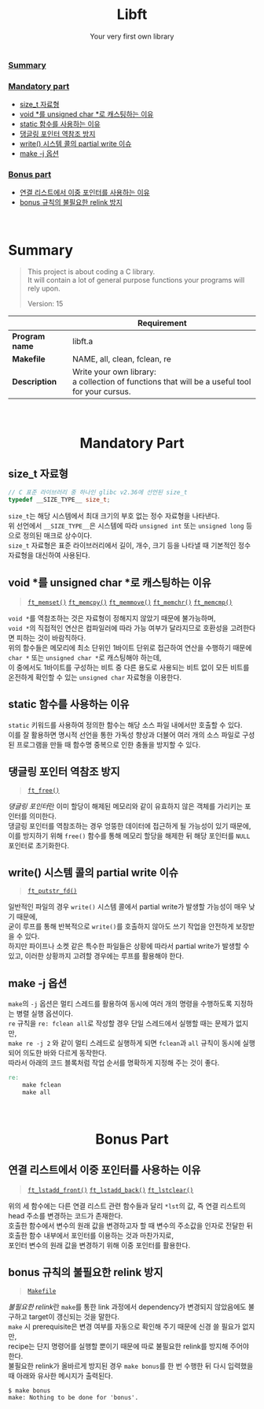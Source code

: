 <h1 align="center">Libft</h1>

<div align="center">Your very first own library</div>

<br/>

### [Summary](#Summary-1)

### [Mandatory part](#Mandatory-part-1)

- [size_t 자료형](#size_t-자료형)
- [void *를 unsigned char *로 캐스팅하는 이유](#void-를-unsigned-char-로-캐스팅하는-이유)
- [static 함수를 사용하는 이유](#static-함수를-사용하는-이유)
- [댕글링 포인터 역참조 방지](#댕글링-포인터-역참조-방지)
- [write() 시스템 콜의 partial write 이슈](#write-시스템-콜의-partial-write-이슈)
- [make -j 옵션](#make--j-옵션)

### [Bonus part](#Bonus-part-1)

- [연결 리스트에서 이중 포인터를 사용하는 이유](#연결-리스트에서-이중-포인터를-사용하는-이유)
- [bonus 규칙의 불필요한 relink 방지](#bonus-규칙의-불필요한-relink-방지)

<br/>

# Summary

> This project is about coding a C library.  
> It will contain a lot of general purpose functions your programs will rely upon.
> 
> Version: 15

|                  | Requirement                                                                                       |
| ---------------- | ------------------------------------------------------------------------------------------------- |
| **Program name** | libft.a                                                                                           |
| **Makefile**     | NAME, all, clean, fclean, re                                                                      |
| **Description**  | Write your own library:<br/>a collection of functions that will be a useful tool for your cursus. |

<br/>

<h1 align="center">Mandatory Part</h1>

## size_t 자료형

```c
// C 표준 라이브러리 중 하나인 glibc v2.36에 선언된 size_t
typedef __SIZE_TYPE__ size_t;
```

`size_t`는 해당 시스템에서 최대 크기의 부호 없는 정수 자료형을 나타낸다.  
위 선언에서 `__SIZE_TYPE__`은 시스템에 따라 `unsigned int` 또는 `unsigned long` 등으로 정의된 매크로 상수이다.  
`size_t` 자료형은 표준 라이브러리에서 길이, 개수, 크기 등을 나타낼 때 기본적인 정수 자료형을 대신하여 사용된다.

## void *를 unsigned char *로 캐스팅하는 이유

> [`ft_memset()`](./src/string/ft_memset.c) [`ft_memcpy()`](./src/string/ft_memcpy.c) [`ft_memmove()`](./src/string/ft_memmove.c) [`ft_memchr()`](./src/string/ft_memchr.c) [`ft_memcmp()`](./src/string/ft_memcmp.c)

`void *`를 역참조하는 것은 자료형이 정해지지 않았기 때문에 불가능하며,  
`void *`의 직접적인 연산은 컴파일러에 따라 가능 여부가 달라지므로 호환성을 고려한다면 피하는 것이 바람직하다.  
위의 함수들은 메모리에 최소 단위인 1바이트 단위로 접근하여 연산을 수행하기 때문에 `char *` 또는 `unsigned char *`로 캐스팅해야 하는데,  
이 중에서도 1바이트를 구성하는 비트 중 다른 용도로 사용되는 비트 없이 모든 비트를 온전하게 확인할 수 있는 `unsigned char` 자료형을 이용한다.

## static 함수를 사용하는 이유

`static` 키워드를 사용하여 정의한 함수는 해당 소스 파일 내에서만 호출할 수 있다.  
이를 잘 활용하면 명시적 선언을 통한 가독성 향상과 더불어 여러 개의 소스 파일로 구성된 프로그램을 만들 때 함수명 중복으로 인한 충돌을 방지할 수 있다.

## 댕글링 포인터 역참조 방지

> [`ft_free()`](./src/malloc/ft_free.c)

*댕글링 포인터*란 이미 할당이 해제된 메모리와 같이 유효하지 않은 객체를 가리키는 포인터를 의미한다.  
댕글링 포인터를 역참조하는 경우 엉뚱한 데이터에 접근하게 될 가능성이 있기 때문에,  
이를 방지하기 위해 `free()` 함수를 통해 메모리 할당을 해제한 뒤 해당 포인터를 `NULL` 포인터로 초기화한다.

## write() 시스템 콜의 partial write 이슈

> [`ft_putstr_fd()`](./src/stdio/ft_putstr_fd.c)

일반적인 파일의 경우 `write()` 시스템 콜에서 partial write가 발생할 가능성이 매우 낮기 때문에,  
굳이 루프를 통해 반복적으로 `write()`를 호출하지 않아도 쓰기 작업을 안전하게 보장받을 수 있다.  
하지만 파이프나 소켓 같은 특수한 파일들은 상황에 따라서 partial write가 발생할 수 있고, 이러한 상황까지 고려할 경우에는 루프를 활용해야 한다.

## make -j 옵션

`make`의 `-j` 옵션은 멀티 스레드를 활용하여 동시에 여러 개의 명령을 수행하도록 지정하는 병렬 실행 옵션이다.  
`re` 규칙을 `re: fclean all`로 작성할 경우 단일 스레드에서 실행할 때는 문제가 없지만,  
`make re -j 2` 와 같이 멀티 스레드로 실행하게 되면 `fclean`과 `all` 규칙이 동시에 실행되어 의도한 바와 다르게 동작한다.  
따라서 아래의 코드 블록처럼 작업 순서를 명확하게 지정해 주는 것이 좋다.

```makefile
re:
    make fclean
    make all
```

<br/>

<h1 align="center">Bonus Part</h1>

## 연결 리스트에서 이중 포인터를 사용하는 이유

> [`ft_lstadd_front()`](./src/list/ft_lstadd_front.c) [`ft_lstadd_back()`](./src/list/ft_lstadd_back.c) [`ft_lstclear()`](./src/list/ft_lstclear.c)

위의 세 함수에는 다른 연결 리스트 관련 함수들과 달리 `*lst`의 값, 즉 연결 리스트의 head 주소를 변경하는 코드가 존재한다.  
호출한 함수에서 변수의 원래 값을 변경하고자 할 때 변수의 주소값을 인자로 전달한 뒤 호출한 함수 내부에서 포인터를 이용하는 것과 마찬가지로,  
포인터 변수의 원래 값을 변경하기 위해 이중 포인터를 활용한다.

## bonus 규칙의 불필요한 relink 방지

> [`Makefile`](./Makefile)

*불필요한 relink*란 `make`를 통한 link 과정에서 dependency가 변경되지 않았음에도 불구하고 target이 갱신되는 것을 말한다.  
`make` 시 prerequisite은 변경 여부를 자동으로 확인해 주기 때문에 신경 쓸 필요가 없지만,  
recipe는 단지 명령어를 실행할 뿐이기 때문에 따로 불필요한 relink를 방지해 주어야 한다.  
불필요한 relink가 올바르게 방지된 경우 `make bonus`를 한 번 수행한 뒤 다시 입력했을 때 아래와 유사한 메시지가 출력된다.

```shell
$ make bonus
make: Nothing to be done for 'bonus'.
```
